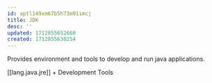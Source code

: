 ```yaml
---
id: aptl149xm67b5h73m91imcj
title: JDK
desc: ''
updated: 1712855652660
created: 1712855630254
---
```



Provides environment and tools to develop and run java applications.

[[lang.java.jre]] + Development Tools
